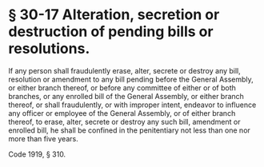 # § 30-17 Alteration, secretion or destruction of pending bills or resolutions.

<p>If any person shall fraudulently erase, alter, secrete or destroy any bill, resolution or amendment to any bill pending before the General Assembly, or either branch thereof, or before any committee of either or of both branches, or any enrolled bill of the General Assembly, or either branch thereof, or shall fraudulently, or with improper intent, endeavor to influence any officer or employee of the General Assembly, or of either branch thereof, to erase, alter, secrete or destroy any such bill, amendment or enrolled bill, he shall be confined in the penitentiary not less than one nor more than five years.</p><p>Code 1919, § 310.</p>